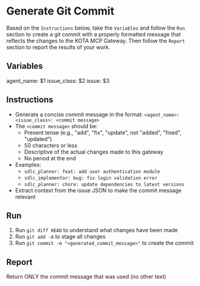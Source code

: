 # Generate Git Commit

Based on the `Instructions` below, take the `Variables` and follow the `Run` section to create a git commit with a properly formatted message that reflects the changes to the KOTA MCP Gateway. Then follow the `Report` section to report the results of your work.

## Variables
agent_name: $1
issue_class: $2
issue: $3

## Instructions
- Generate a concise commit message in the format: `<agent_name>: <issue_class>: <commit message>`
- The `<commit message>` should be:
  - Present tense (e.g., "add", "fix", "update", not "added", "fixed", "updated")
  - 50 characters or less
  - Descriptive of the actual changes made to this gateway
  - No period at the end
- Examples:
  - `sdlc_planner: feat: add user authentication module`
  - `sdlc_implementor: bug: fix login validation error`
  - `sdlc_planner: chore: update dependencies to latest versions`
- Extract context from the issue JSON to make the commit message relevant

## Run
1. Run `git diff HEAD` to understand what changes have been made
2. Run `git add -A` to stage all changes
3. Run `git commit -m "<generated_commit_message>"` to create the commit

## Report
Return ONLY the commit message that was used (no other text)
